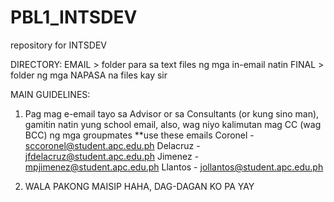 # PBL1_INTSDEV
repository for INTSDEV

DIRECTORY:
	EMAIL
		> folder para sa text files ng mga in-email natin
	FINAL
		> folder ng mga NAPASA na files kay sir


MAIN GUIDELINES:
  1. Pag mag e-email tayo sa Advisor or sa Consultants (or kung sino man), gamitin natin yung school email, also, wag niyo kalimutan mag CC (wag BCC) ng mga groupmates
		**use these emails
			Coronel 	- sccoronel@student.apc.edu.ph
			Delacruz 	- jfdelacruz@student.apc.edu.ph
			Jimenez		- mpjimenez@student.apc.edu.ph
			Llantos		- jollantos@student.apc.edu.ph
			
  2. WALA PAKONG MAISIP HAHA, DAG-DAGAN KO PA YAY
			